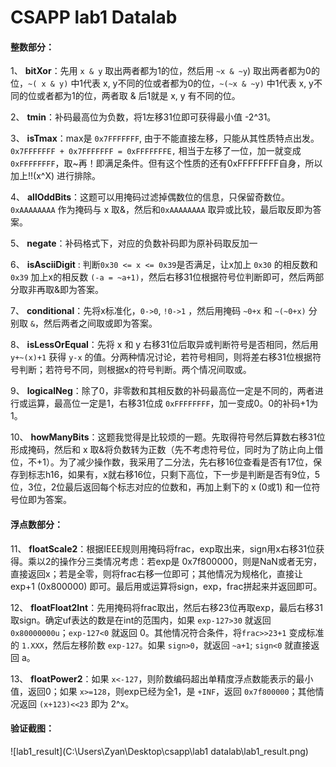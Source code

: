 # **CSAPP lab1 Datalab**

#### **整数部分**：

1、 **bitXor**：先用 `x & y` 取出两者都为1的位，然后用 `~x & ~y`) 取出两者都为0的位，`~( x & y)` 中1代表 x, y不同的位或者都为0的位，`~(~x & ~y)` 中1代表 x, y不同的位或者都为1的位，两者取 & 后1就是 x, y 有不同的位。

2、 **tmin**：补码最高位为负数，将1左移31位即可获得最小值 -2^31。

3、 **isTmax**：max是 `0x7FFFFFFF`, 由于不能直接左移，只能从其性质特点出发。`0x7FFFFFFF + 0x7FFFFFFF = 0xFFFFFFFE,` 相当于左移了一位，加一就变成 `0xFFFFFFFF`，取~再！即满足条件。但有这个性质的还有0xFFFFFFFF自身，所以加上!!(x^X) 进行排除。

4、 **allOddBits**：这题可以用掩码过滤掉偶数位的信息，只保留奇数位。`0xAAAAAAAA` 作为掩码与 x 取&，然后和`0xAAAAAAAA` 取异或比较，最后取反即为答案。

5、 **negate**：补码格式下，对应的负数补码即为原补码取反加一

6、 **isAsciiDigit** : 判断`0x30 <= x <= 0x39`是否满足，让x加上 `0x30` 的相反数和 `0x39` 加上x的相反数 `(-a = ~a+1)`，然后右移31位根据符号位判断即可，然后两部分取非再取&即为答案。

7、 **conditional**：先将x标准化，`0->0`, `!0->1` ，然后用掩码 `~0+x` 和 `~(~0+x)` 分别取 `&`，然后两者之间取或即为答案。

8、 **isLessOrEqual**：先将 x 和 y 右移31位后取异或判断符号是否相同，然后用 `y+~(x)+1` 获得 `y-x` 的值。分两种情况讨论，若符号相同，则将差右移31位根据符号判断；若符号不同，则根据x的符号判断。两个情况间取或。

9、 **logicalNeg**：除了0，非零数和其相反数的补码最高位一定是不同的，两者进行或运算，最高位一定是1，右移31位成 `0xFFFFFFFF`，加一变成0。0的补码+1为1。

10、    **howManyBits**：这题我觉得是比较烦的一题。先取得符号然后算数右移31位形成掩码，然后和 x 取&将负数转为正数（先不考虑符号位，同时为了防止向上借位，不+1）。为了减少操作数，我采用了二分法，先右移16位查看是否有17位，保存到标志h16，如果有，x就右移16位，只剩下高位，下一步是判断是否有9位，5位，3位，2位最后返回每个标志对应的位数和，再加上剩下的 x (0或1) 和一位符号位即为答案。

#### **浮点数部分：**

11、    **floatScale2**：根据IEEE规则用掩码将frac，exp取出来，sign用x右移31位获得。乘以2的操作分三类情况考虑：若exp是 0x7f800000，则是NaN或者无穷，直接返回x；若是全零，则将frac右移一位即可；其他情况为规格化，直接让exp+1 (0x800000) 即可。最后用或运算将sign，exp，frac拼起来并返回即可。

12、    **floatFloat2Int**：先用掩码将frac取出，然后右移23位再取exp，最后右移31取sign。确定uf表达的数是在int的范围内，如果 `exp-127>30` 就返回 `0x80000000u`；`exp-127<0` 就返回 0。其他情况符合条件，将`frac>>23+1` 变成标准的 `1.XXX`，然后左移阶数 `exp-127`。如果 `sign>0`，就返回 `~a+1`; `sign<0` 就直接返回 a。

13、    **floatPower2**：如果 `x<-127`，则阶数编码超出单精度浮点数能表示的最小值，返回0；如果 `x>=128`，则exp已经为全1，是 `+INF`，返回 `0x7f800000`；其他情况返回 `(x+123)<<23` 即为 2^x。



#### **验证截图：**

![lab1_result](C:\Users\Zyan\Desktop\csapp\lab1 datalab\lab1_result.png)

 

 
